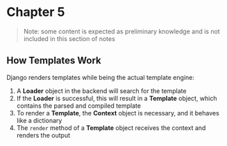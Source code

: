 # Chapter 5

> Note: some content is expected as preliminary knowledge and is not included in this section of notes

## How Templates Work

Django renders templates while being the actual template engine:

1. A **Loader** object in the backend will search for the template
2. If the **Loader** is successful, this will result in a **Template** object, which contains the parsed and compiled template
3. To render a **Template**, the **Context** object is necessary, and it behaves like a dictionary
4. The `render` method of a **Template** object receives the context and renders the output
